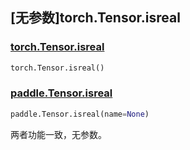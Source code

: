 ## [无参数]torch.Tensor.isreal

### [torch.Tensor.isreal](https://pytorch.org/docs/stable/generated/torch.Tensor.isreal.html#torch.Tensor.isreal)

```python
torch.Tensor.isreal()
```

### [paddle.Tensor.isreal](https://www.paddlepaddle.org.cn/documentation/docs/zh/develop/api/paddle/Tensor_cn.html#isreal-name-none)

```python
paddle.Tensor.isreal(name=None)
```

两者功能一致，无参数。
